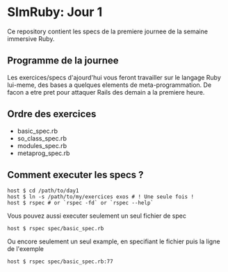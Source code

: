 SImRuby: Jour 1
===============

Ce repository contient les specs de la premiere journee de la semaine
immersive Ruby.

Programme de la journee
-----------------------

Les exercices/specs d'ajourd'hui vous feront travailler sur le langage
Ruby lui-meme, des bases a quelques elements de meta-programmation. De
facon a etre pret pour attaquer Rails des demain a la premiere heure.

Ordre des exercices
-------------------

* basic_spec.rb
* so_class_spec.rb
* modules_spec.rb
* metaprog_spec.rb

Comment executer les specs ?
----------------------------

    host $ cd /path/to/day1
    host $ ln -s /path/to/my/exercices exos # ! Une seule fois !
    host $ rspec # or `rspec -fd` or `rspec --help`

Vous pouvez aussi executer seulement un seul fichier de spec

    host $ rspec spec/basic_spec.rb

Ou encore seulement un seul example, en specifiant le fichier puis la
ligne de l'exemple

    host $ rspec spec/basic_spec.rb:77

